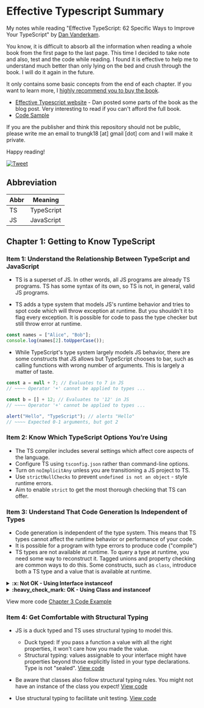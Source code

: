 # Effective Typescript Summary

My notes while reading "Effective TypeScript: 62 Specific Ways to Improve Your TypeScript" by [Dan Vanderkam][author].

You know, it is difficult to absorb all the information when reading a whole book from the first page to the last page. This time I decided to take note and also, test and the code while reading. I found it is effective to help me to understand much better than only lying on the bed and crush through the book. I will do it again in the future.

It only contains some basic concepts from the end of each chapter. If you want to learn more, I <u>highly recommend you to buy the book</u>.

- [Effective Typescript website][website] - Dan posted some parts of the book as the blog post. Very interesting to read if you can't afford the full book.
- [Code Sample][github]

If you are the publisher and think this repository should not be public, please write me an email to trungk18 [at] gmail [dot] com and I will make it private.

Happy reading!

[![Tweet](https://img.shields.io/twitter/url/http/shields.io.svg?style=social)][tweet]

[tweet]: https://twitter.com/intent/tweet?text=Effective%20TypeScript%20Book%20Summary&url=https://github.com/trungk18/typescript-data-structures&hashtags=typescript

## Abbreviation

| Abbr | Meaning    |
| ---- | ---------- |
| TS   | TypeScript |
| JS   | JavaScript |

## Chapter 1: Getting to Know TypeScript

### Item 1: Understand the Relationship Between TypeScript and JavaScript

- TS is a superset of JS. In other words, all JS programs are already TS programs. TS has some syntax of its own, so TS is not, in general, valid JS programs.

- TS adds a type system that models JS's runtime behavior and tries to spot code which will throw exception at runtime. But you shouldn't it to flag every exception. It is possible for code to pass the type checker but still throw error at runtime.

```typescript
const names = ["Alice", "Bob"];
console.log(names[2].toUpperCase());
```

- While TypeScript's type system largely models JS behavior, there are some constructs that JS allows but TypeScript chooses to bar, such as calling functions with wrong number of arguments. This is largely a matter of taste.

```typescript
const a = null + 7; // Evaluates to 7 in JS
// ~~~~ Operator '+' cannot be applied to types ...

const b = [] + 12; // Evaluates to '12' in JS
// ~~~~ Operator '+' cannot be applied to types ...

alert("Hello", "TypeScript"); // alerts "Hello"
// ~~~~ Expected 0-1 arguments, but got 2
```

### Item 2: Know Which TypeScript Options You’re Using

- The TS compiler includes several settings which affect core aspects of the language.
- Configure TS using `tsconfig.json` rather than command-line options.
- Turn on `noImplicitAny` unless you are transitioning a JS project to TS.
- Use `strictNullChecks` to prevent `undefined is not an object` - style runtime errors.
- Aim to enable `strict` to get the most thorough checking that TS can offer.

### Item 3: Understand That Code Generation Is Independent of Types

- Code generation is independent of the type system. This means that TS types cannot affect the runtime behavior or performance of your code.
- It is possible for a program with type errors to produce code ("compile")
- TS types are not available at runtime. To query a type at runtime, you need some way to reconstruct it. Tagged unions and property checking are common ways to do this. Some constructs, such as `class`, introduce both a TS type and a value that is available at runtime.

<details>
<summary><b>:x: Not OK - Using Interface instanceof</b></summary>

```typescript
interface Square {
  width: number;
}
interface Rectangle extends Square {
  height: number;
}
type Shape = Square | Rectangle;

function calculateArea(shape: Shape) {
  if (shape instanceof Rectangle) {
    // 'Rectangle' only refers to a type, but is being used as a value here
    return shape.width * shape.height;
    // Property 'height' does not exist on type 'Shape'
  } else {
    return shape.width * shape.width;
  }
}
```

</details>

<details>
<summary><b>:heavy_check_mark: OK - Using Class and instanceof </b></summary>

```typescript
class Square {
  constructor(public width: number) {}
}
class Rectangle extends Square {
  constructor(public width: number, public height: number) {
    super(width);
  }
}
type Shape = Square | Rectangle;

function calculateArea(shape: Shape) {
  if (shape instanceof Rectangle) {
    shape; // Type is Rectangle
    return shape.width * shape.height;
  } else {
    shape; // Type is Square
    return shape.width * shape.width; // OK
  }
}
```

</details>

View more code [Chapter 3 Code Example][chapter3]

### Item 4: Get Comfortable with Structural Typing

- JS is a duck typed and TS uses structural typing to model this.

  - Duck typed: If you pass a function a value with all the right properties, it won't care how you made the value.
  - Structural typing: values assignable to your interface might have properties beyond those explicitly listed in your type declarations. Type is not "sealed". [View code][chapter4-1]

- Be aware that classes also follow structural typing rules. You might not have an instance of the class you expect! [View code][chapter4-2]
- Use structural typing to facilitate unit testing. [View code][chapter4-3]

[website]: https://effectivetypescript.com/
[github]: https://github.com/danvk/effective-typescript
[author]: https://github.com/danvk
[chapter3]: https://github.com/danvk/effective-typescript/tree/master/samples/ch01-intro/item-03-independent
[chapter4-1]: https://github.com/danvk/effective-typescript/blob/master/samples/ch01-intro/item-04-structural/structural-04.ts
[chapter4-2]: https://github.com/danvk/effective-typescript/blob/master/samples/ch01-intro/item-04-structural/structural-10.ts
[chapter4-3]: https://github.com/danvk/effective-typescript/blob/master/samples/ch01-intro/item-04-structural/structural-14.ts
